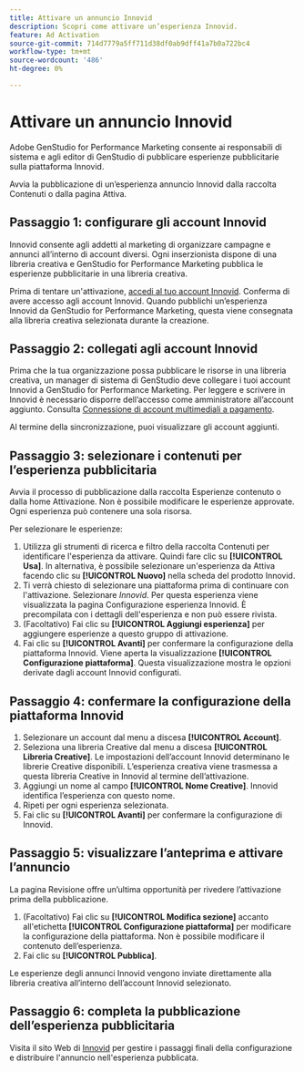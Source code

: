 ```yaml
---
title: Attivare un annuncio Innovid
description: Scopri come attivare un’esperienza Innovid.
feature: Ad Activation
source-git-commit: 714d7779a5ff711d38df0ab9dff41a7b0a722bc4
workflow-type: tm+mt
source-wordcount: '486'
ht-degree: 0%

---
```


# Attivare un annuncio Innovid

Adobe GenStudio for Performance Marketing consente ai responsabili di sistema e agli editor di GenStudio di pubblicare esperienze pubblicitarie sulla piattaforma Innovid.

Avvia la pubblicazione di un’esperienza annuncio Innovid dalla raccolta Contenuti o dalla pagina Attiva.

## Passaggio 1: configurare gli account Innovid

Innovid consente agli addetti al marketing di organizzare campagne e annunci all’interno di account diversi. Ogni inserzionista dispone di una libreria creativa e GenStudio for Performance Marketing pubblica le esperienze pubblicitarie in una libreria creativa.

Prima di tentare un&#39;attivazione, [accedi al tuo account Innovid][1]. Conferma di avere accesso agli account Innovid. Quando pubblichi un’esperienza Innovid da GenStudio for Performance Marketing, questa viene consegnata alla libreria creativa selezionata durante la creazione.

## Passaggio 2: collegati agli account Innovid

Prima che la tua organizzazione possa pubblicare le risorse in una libreria creativa, un manager di sistema di GenStudio deve collegare i tuoi account Innovid a GenStudio for Performance Marketing. Per leggere e scrivere in Innovid è necessario disporre dell’accesso come amministratore all’account aggiunto. Consulta [Connessione di account multimediali a pagamento][2].

Al termine della sincronizzazione, puoi visualizzare gli account aggiunti.

## Passaggio 3: selezionare i contenuti per l’esperienza pubblicitaria

Avvia il processo di pubblicazione dalla raccolta Esperienze contenuto o dalla home Attivazione. Non è possibile modificare le esperienze approvate. Ogni esperienza può contenere una sola risorsa.

Per selezionare le esperienze:

1. Utilizza gli strumenti di ricerca e filtro della raccolta Contenuti per identificare l&#39;esperienza da attivare. Quindi fare clic su **[!UICONTROL Usa]**. In alternativa, è possibile selezionare un&#39;esperienza da Attiva facendo clic su **[!UICONTROL Nuovo]** nella scheda del prodotto Innovid.
1. Ti verrà chiesto di selezionare una piattaforma prima di continuare con l&#39;attivazione. Selezionare *Innovid*. Per questa esperienza viene visualizzata la pagina Configurazione esperienza Innovid. È precompilata con i dettagli dell&#39;esperienza e non può essere rivista. 
1. (Facoltativo) Fai clic su **[!UICONTROL Aggiungi esperienza]** per aggiungere esperienze a questo gruppo di attivazione.
1. Fai clic su **[!UICONTROL Avanti]** per confermare la configurazione della piattaforma Innovid. Viene aperta la visualizzazione **[!UICONTROL Configurazione piattaforma]**. Questa visualizzazione mostra le opzioni derivate dagli account Innovid configurati.

## Passaggio 4: confermare la configurazione della piattaforma Innovid

1. Selezionare un account dal menu a discesa **[!UICONTROL Account]**. 
1. Seleziona una libreria Creative dal menu a discesa **[!UICONTROL Libreria Creative]**. Le impostazioni dell’account Innovid determinano le librerie Creative disponibili. L’esperienza creativa viene trasmessa a questa libreria Creative in Innovid al termine dell’attivazione.
1. Aggiungi un nome al campo **[!UICONTROL Nome Creative]**. Innovid identifica l’esperienza con questo nome.
1. Ripeti per ogni esperienza selezionata.
1. Fai clic su **[!UICONTROL Avanti]** per confermare la configurazione di Innovid.

## Passaggio 5: visualizzare l’anteprima e attivare l’annuncio

La pagina Revisione offre un’ultima opportunità per rivedere l’attivazione prima della pubblicazione.

1. (Facoltativo) Fai clic su **[!UICONTROL Modifica sezione]** accanto all&#39;etichetta **[!UICONTROL Configurazione piattaforma]** per modificare la configurazione della piattaforma. Non è possibile modificare il contenuto dell’esperienza.
1. Fai clic su **[!UICONTROL Pubblica]**.

Le esperienze degli annunci Innovid vengono inviate direttamente alla libreria creativa all’interno dell’account Innovid selezionato.

## Passaggio 6: completa la pubblicazione dell’esperienza pubblicitaria

Visita il sito Web di [Innovid][1] per gestire i passaggi finali della configurazione e distribuire l&#39;annuncio nell&#39;esperienza pubblicata.

[1]: https://www.innovid.com/
[2]: /help/user-guide/connectors/connect-channel.md
